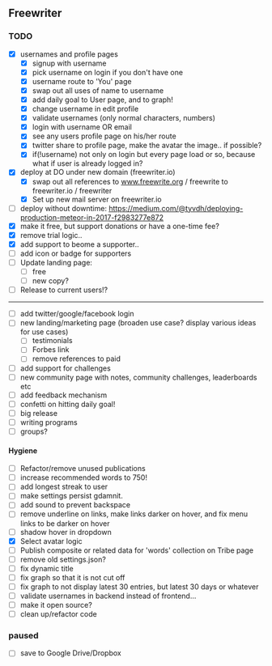 ## Freewriter

### TODO
- [X] usernames and profile pages
  - [X] signup with username
  - [X] pick username on login if you don't have one
  - [X] username route to 'You' page
  - [X] swap out all uses of name to username
  - [X] add daily goal to User page, and to graph!
  - [X] change username in edit profile
  - [X] validate usernames (only normal characters, numbers)
  - [X] login with username OR email
  - [X] see any users profile page on his/her route
  - [X] twitter share to profile page, make the avatar the image.. if possible?
  - [X] if(!username) not only on login but every page load or so, because what if user is already logged in?
- [X] deploy at DO under new domain (freewriter.io)
  - [X] swap out all references to www.freewrite.org / freewrite to freewriter.io / freewriter
  - [X] Set up new mail server on freewriter.io
- [ ] deploy without downtime: https://medium.com/@tyvdh/deploying-production-meteor-in-2017-f2983277e872
- [X] make it free, but support donations or have a one-time fee?
 - [X] remove trial logic..
 - [X] add support to beome a supporter..
 - [ ] add icon or badge for supporters
- [ ] Update landing page:
  - [ ] free
  - [ ] new copy?
- [ ] Release to current users!?
--------
- [ ] add twitter/google/facebook login
- [ ] new landing/marketing page (broaden use case? display various ideas for use cases)
  - [ ] testimonials
  - [ ] Forbes link
  - [ ] remove references to paid
- [ ] add support for challenges
- [ ] new community page with notes, community challenges, leaderboards etc
- [ ] add feedback mechanism
- [ ] confetti on hitting daily goal!
- [ ] big release
- [ ] writing programs
- [ ] groups?

#### Hygiene
- [ ] Refactor/remove unused publications
- [ ] increase recommended words to 750!
- [ ] add longest streak to user
- [ ] make settings persist gdamnit.
- [ ] add sound to prevent backspace
- [ ] remove underline on links, make links darker on hover, and fix menu links to be darker on hover
- [ ] shadow hover in dropdown
- [X] Select avatar logic
- [ ] Publish composite or related data for 'words' collection on Tribe page
- [ ] remove old settings.json?
- [ ] fix dynamic title
- [ ] fix graph so that it is not cut off
- [ ] fix graph to not display latest 30 entries, but latest 30 days or whatever
- [ ] validate usernames in backend instead of frontend...
- [ ] make it open source?
- [ ] clean up/refactor code

### paused
- [ ] save to Google Drive/Dropbox
